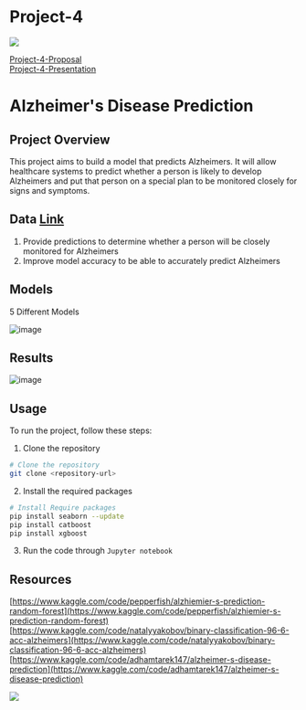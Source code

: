 # Project-4
<img src="https://capsule-render.vercel.app/api?type=waving&color=BDBDC8&height=150&section=header" />

[Project-4-Proposal](https://docs.google.com/document/d/1wjlaXLGC6ZO0PcoKIO1drjRMGmiGWQUmc7J78Ze_ab0/edit)<br/>
[Project-4-Presentation](https://docs.google.com/presentation/d/1Ox67xYNNrqshxPYItvrRJksU-eEXDaOTcOdYGBiVM_g/edit?usp=sharing)

# Alzheimer's Disease Prediction

## Project Overview
This project aims to build a model that predicts Alzheimers. It will allow healthcare systems to predict whether a person is likely to develop Alzheimers and put that person on a special plan to be monitored closely for signs and symptoms.

## Data [Link](https://www.kaggle.com/datasets/rabieelkharoua/alzheimers-disease-dataset)
  1. Provide predictions to determine whether a person will be closely monitored for Alzheimers
  2. Improve model accuracy to be able to accurately predict Alzheimers


## Models
5 Different Models

![image](https://github.com/user-attachments/assets/df77d5ff-20bc-4aab-a8ab-543722ec8243)

## Results
![image](https://github.com/user-attachments/assets/438138dd-d1f2-48f0-be5d-f8e5d7bd28a7)

## Usage
To run the project, follow these steps:
1. Clone the repository
```bash
# Clone the repository
git clone <repository-url>
```
2. Install the required packages
```bash
# Install Require packages
pip install seaborn --update
pip install catboost
pip install xgboost
```

3. Run the code through `Jupyter notebook`
## Resources
[https://www.kaggle.com/code/pepperfish/alzhiemier-s-prediction-random-forest](https://www.kaggle.com/code/pepperfish/alzhiemier-s-prediction-random-forest)
[https://www.kaggle.com/code/natalyyakobov/binary-classification-96-6-acc-alzheimers](https://www.kaggle.com/code/natalyyakobov/binary-classification-96-6-acc-alzheimers)
[https://www.kaggle.com/code/adhamtarek147/alzheimer-s-disease-prediction](https://www.kaggle.com/code/adhamtarek147/alzheimer-s-disease-prediction)



<img src="https://capsule-render.vercel.app/api?type=waving&color=BDBDC8&height=150&section=footer" />
